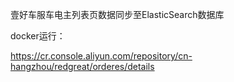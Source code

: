 壹好车服车电主列表页数据同步至ElasticSearch数据库

docker运行：

https://cr.console.aliyun.com/repository/cn-hangzhou/redgreat/orderes/details